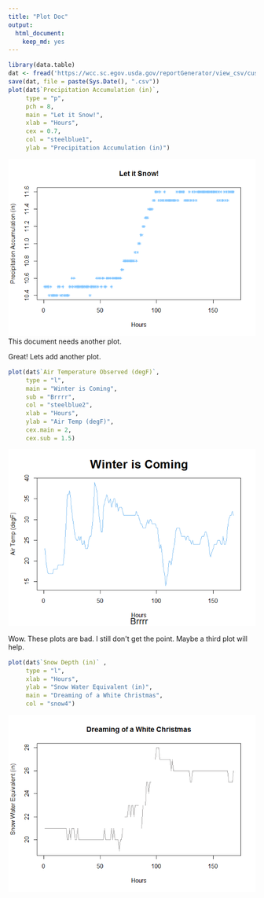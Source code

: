 ```yaml
---
title: "Plot Doc"
output: 
  html_document: 
    keep_md: yes
---
```



```r
library(data.table)
dat <- fread('https://wcc.sc.egov.usda.gov/reportGenerator/view_csv/customSingleStationReport/hourly/482:MT:SNTL%7Cid=%22%22%7Cname/-167,0/WTEQ::value,SNWD::value,PREC::value,TOBS::value')
save(dat, file = paste(Sys.Date(), ".csv"))
plot(dat$`Precipitation Accumulation (in)`, 
     type = "p", 
     pch = 8, 
     main = "Let it Snow!", 
     xlab = "Hours", 
     cex = 0.7, 
     col = "steelblue1", 
     ylab = "Precipitation Accumulation (in)")
```

![](PLot_Doc_files/figure-html/unnamed-chunk-1-1.png)<!-- -->
This document needs another plot. 


Great! Lets add another plot. 


```r
plot(dat$`Air Temperature Observed (degF)`, 
     type = "l", 
     main = "Winter is Coming",
     sub = "Brrrr",
     col = "steelblue2",
     xlab = "Hours", 
     ylab = "Air Temp (degF)",
     cex.main = 2,
     cex.sub = 1.5)
```

![](PLot_Doc_files/figure-html/unnamed-chunk-2-1.png)<!-- -->

Wow. These plots are bad. I still don't get the point. Maybe a third plot will help. 


```r
plot(dat$`Snow Depth (in)` , 
     type = "l", 
     xlab = "Hours",
     ylab = "Snow Water Equivalent (in)",
     main = "Dreaming of a White Christmas",
     col = "snow4")
```

![](PLot_Doc_files/figure-html/unnamed-chunk-3-1.png)<!-- -->

